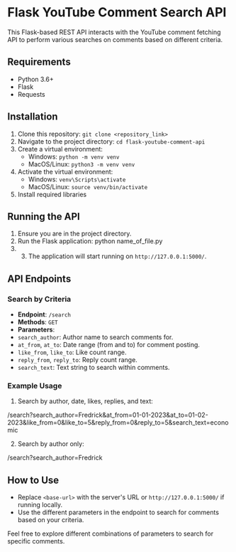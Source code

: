 # Flask YouTube Comment Search API

This Flask-based REST API interacts with the YouTube comment fetching API to perform various searches on comments based on different criteria.

## Requirements
- Python 3.6+
- Flask
- Requests

## Installation
1. Clone this repository: `git clone <repository_link>`
2. Navigate to the project directory: `cd flask-youtube-comment-api`
3. Create a virtual environment:
   - Windows: `python -m venv venv`
   - MacOS/Linux: `python3 -m venv venv`
4. Activate the virtual environment:
   - Windows: `venv\Scripts\activate`
   - MacOS/Linux: `source venv/bin/activate`
5. Install required libraries

## Running the API
1. Ensure you are in the project directory.
2. Run the Flask application:
python name_of_file.py
3. 3. The application will start running on `http://127.0.0.1:5000/`.

## API Endpoints
### Search by Criteria
- **Endpoint**: `/search`
- **Methods**: `GET`
- **Parameters**:
- `search_author`: Author name to search comments for.
- `at_from`, `at_to`: Date range (from and to) for comment posting.
- `like_from`, `like_to`: Like count range.
- `reply_from`, `reply_to`: Reply count range.
- `search_text`: Text string to search within comments.

### Example Usage
1. Search by author, date, likes, replies, and text:

<base-url>/search?search_author=Fredrick&at_from=01-01-2023&at_to=01-02-2023&like_from=0&like_to=5&reply_from=0&reply_to=5&search_text=economic

2. Search by author only:

<base-url>/search?search_author=Fredrick

## How to Use
- Replace `<base-url>` with the server's URL or `http://127.0.0.1:5000/` if running locally.
- Use the different parameters in the endpoint to search for comments based on your criteria.

Feel free to explore different combinations of parameters to search for specific comments.
